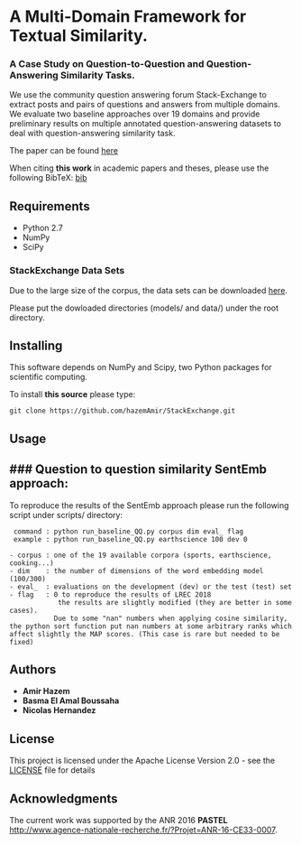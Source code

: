 # A Multi-Domain Framework for Textual Similarity.

### A Case Study on Question-to-Question and Question-Answering Similarity Tasks.

We use the community question answering forum Stack-Exchange to extract posts and pairs of questions and answers from multiple domains.  We evaluate two baseline approaches over 19 domains and provide preliminary results on multiple annotated question-answering datasets to deal with question-answering similarity task.

The paper can be found [here](http://www.amirhazem.ovh/publications/year/2018/LREC/LREC_2018_Paper_Textual_Similarity.pdf)

When citing **this work** in academic papers and theses, please use the following BibTeX: [bib](http://www.amirhazem.ovh/publications/year/2018/LREC/bib.txt)

## Requirements

- Python 2.7
- NumPy
- SciPy
### StackExchange Data Sets 
Due to the large size of the corpus, the data sets can be downloaded [here](https://uncloud.univ-nantes.fr/index.php/s/9Ei9WykrGzMDcDb).

Please put the dowloaded directories (models/ and data/) under the root directory.

## Installing
This software depends on NumPy and Scipy, two Python packages for scientific computing.  

To install **this source** please type: 

```
git clone https://github.com/hazemAmir/StackExchange.git
```
## Usage

### Question to question similarity 
SentEmb approach:
----------------

To reproduce the results of the SentEmb approach please run the following script under scripts/ directory:

```
 command : python run_baseline_QQ.py corpus dim eval_ flag
 example : python run_baseline_QQ.py earthscience 100 dev 0

- corpus : one of the 19 available corpora (sports, earthscience, cooking...)
- dim    : the number of dimensions of the word embedding model (100/300)
- eval_  : evaluations on the development (dev) or the test (test) set
- flag   : 0 to reproduce the results of LREC 2018
            the results are slightly modified (they are better in some cases).
           Due to some "nan" numbers when applying cosine similarity, the python sort function put nan numbers at some arbitrary ranks which affect slightly the MAP scores. (This case is rare but needed to be fixed) 
```



## Authors

* **Amir Hazem** 
* **Basma El Amal Boussaha**
* **Nicolas Hernandez**

## License

This project is licensed under the Apache License Version 2.0 - see the [LICENSE](LICENSE) file for details

## Acknowledgments
The current work was supported by  the ANR 2016 **PASTEL** http://www.agence-nationale-recherche.fr/?Projet=ANR-16-CE33-0007.

